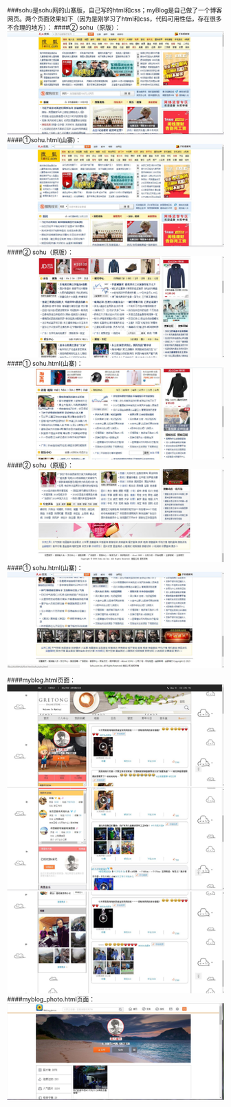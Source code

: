 ###sohu是sohu网的山寨版，自己写的html和css；myBlog是自己做了一个博客网页。两个页面效果如下（因为是刚学习了html和css，代码可用性低，存在很多不合理的地方）：
####② sohu（原版）：
![Image text](https://github.com/zhangyuanliang/first-html/blob/master/sohu/img/original_1.jpg)
####①sohu.html(山寨)：
![Image text](https://github.com/zhangyuanliang/first-html/blob/master/sohu/img/shanzhai_1.jpg)
####② sohu（原版）：
![Image text](https://github.com/zhangyuanliang/first-html/blob/master/sohu/img/original_2.jpg)
####① sohu.html(山寨)：
![Image text](https://github.com/zhangyuanliang/first-html/blob/master/sohu/img/shanzhai_2.jpg)
####② sohu（原版）：
![Image text](https://github.com/zhangyuanliang/first-html/blob/master/sohu/img/original_3.jpg)
####① sohu.html(山寨)：
![Image text](https://github.com/zhangyuanliang/first-html/blob/master/sohu/img/shanzhai_3.jpg)

####myblog.html页面：
![Image text](https://github.com/zhangyuanliang/first-html/blob/master/myBlog/img/img_1.jpg)
![Image text](https://github.com/zhangyuanliang/first-html/blob/master/myBlog/img/img_2.jpg)
![Image text](https://github.com/zhangyuanliang/first-html/blob/master/myBlog/img/img_3.jpg)
####myblog_photo.html页面：
![Image text](https://github.com/zhangyuanliang/first-html/blob/master/myBlog/img/img_4.jpg)
